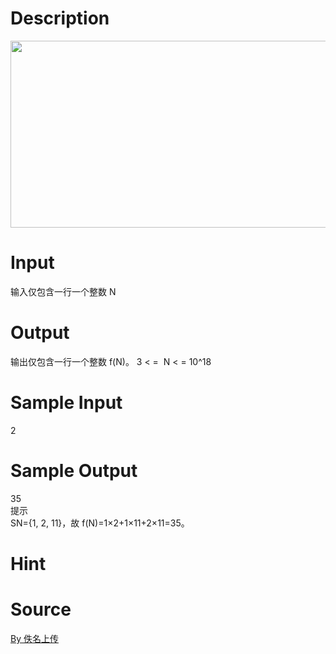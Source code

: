 
# Description

<div class="content"><p><img width="678" height="299" alt="" src="source/bzoj/4463/img/aHR0cHM6Ly9seWRzeS5jb20vSnVkZ2VPbmxpbmUvdXBsb2FkLzIwMTYwNC8zMzQucG5n.png"/></p></div>

# Input

<div class="content"><p>输入仅包含一行一个整数 N</p></div>

# Output

<div class="content"><p>输出仅包含一行一个整数 f(N)。 3 &lt; =  N &lt; = 10^18</p></div>

# Sample Input

<div class="content"><span class="sampledata">2</span></div>

# Sample Output

<div class="content"><span class="sampledata">35<br/>
提示<br/>
SN={1, 2, 11}，故 f(N)=1×2+1×11+2×11=35。</span></div>

# Hint

<div class="content"><p></p></div>

# Source

<div class="content"><p><a href="problemset.php?search=By 佚名上传">By 佚名上传</a></p></div>

